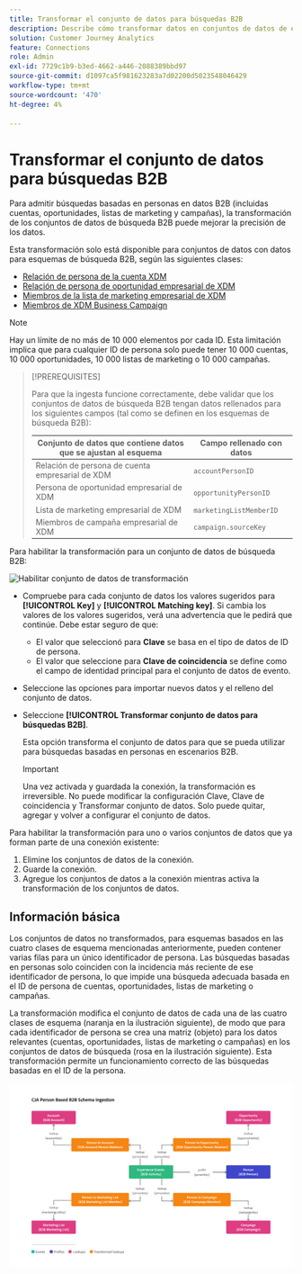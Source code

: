 ```yaml
---
title: Transformar el conjunto de datos para búsquedas B2B
description: Describe cómo transformar datos en conjuntos de datos de esquemas de búsqueda B2B específicos
solution: Customer Journey Analytics
feature: Connections
role: Admin
exl-id: 7729c1b9-b3ed-4662-a446-2088389bbd97
source-git-commit: d1097ca5f981623283a7d02200d5023548046429
workflow-type: tm+mt
source-wordcount: '470'
ht-degree: 4%

---
```


# Transformar el conjunto de datos para búsquedas B2B

Para admitir búsquedas basadas en personas en datos B2B (incluidas cuentas, oportunidades, listas de marketing y campañas), la transformación de los conjuntos de datos de búsqueda B2B puede mejorar la precisión de los datos.

Esta transformación solo está disponible para conjuntos de datos con datos para esquemas de búsqueda B2B, según las siguientes clases:

* [Relación de persona de la cuenta XDM](https://experienceleague.adobe.com/es/docs/experience-platform/xdm/classes/b2b/business-account-person-relation)
* [Relación de persona de oportunidad empresarial de XDM](https://experienceleague.adobe.com/es/docs/experience-platform/xdm/classes/b2b/business-opportunity-person-relation)
* [Miembros de la lista de marketing empresarial de XDM](https://experienceleague.adobe.com/es/docs/experience-platform/xdm/classes/b2b/business-marketing-list-members)
* [Miembros de XDM Business Campaign](https://experienceleague.adobe.com/es/docs/experience-platform/xdm/classes/b2b/business-campaign-members)

>[!NOTE]
>
>Hay un límite de no más de 10 000 elementos por cada ID. Esta limitación implica que para cualquier ID de persona solo puede tener 10 000 cuentas, 10 000 oportunidades, 10 000 listas de marketing o 10 000 campañas.

>[!PREREQUISITES]
>
>Para que la ingesta funcione correctamente, debe validar que los conjuntos de datos de búsqueda B2B tengan datos rellenados para los siguientes campos (tal como se definen en los esquemas de búsqueda B2B):
>
>| Conjunto de datos que contiene datos que se ajustan al esquema | Campo rellenado con datos |
>|---|---|
>| Relación de persona de cuenta empresarial de XDM | `accountPersonID` |
>| Persona de oportunidad empresarial de XDM | `opportunityPersonID` |
>| Lista de marketing empresarial de XDM | `marketingListMemberID` |
>| Miembros de campaña empresarial de XDM | `campaign.sourceKey` |
>

Para habilitar la transformación para un conjunto de datos de búsqueda B2B:

![Habilitar conjunto de datos de transformación](/help/connections/assets/transform.gif)

* Compruebe para cada conjunto de datos los valores sugeridos para **[!UICONTROL Key]** y **[!UICONTROL Matching key]**. Si cambia los valores de los valores sugeridos, verá una advertencia que le pedirá que continúe. Debe estar seguro de que:

   * El valor que seleccionó para **Clave** se basa en el tipo de datos de ID de persona.
   * El valor que seleccione para **Clave de coincidencia** se define como el campo de identidad principal para el conjunto de datos de evento.

* Seleccione las opciones para importar nuevos datos y el relleno del conjunto de datos.

* Seleccione **[!UICONTROL Transformar conjunto de datos para búsquedas B2B]**.

  Esta opción transforma el conjunto de datos para que se pueda utilizar para búsquedas basadas en personas en escenarios B2B.


  >[!IMPORTANT]
  >
  >Una vez activada y guardada la conexión, la transformación es irreversible. No puede modificar la configuración Clave, Clave de coincidencia y Transformar conjunto de datos. Solo puede quitar, agregar y volver a configurar el conjunto de datos.

Para habilitar la transformación para uno o varios conjuntos de datos que ya forman parte de una conexión existente:

1. Elimine los conjuntos de datos de la conexión.
1. Guarde la conexión.
1. Agregue los conjuntos de datos a la conexión mientras activa la transformación de los conjuntos de datos.

## Información básica

Los conjuntos de datos no transformados, para esquemas basados en las cuatro clases de esquema mencionadas anteriormente, pueden contener varias filas para un único identificador de persona. Las búsquedas basadas en personas solo coinciden con la incidencia más reciente de ese identificador de persona, lo que impide una búsqueda adecuada basada en el ID de persona de cuentas, oportunidades, listas de marketing o campañas.

La transformación modifica el conjunto de datos de cada una de las cuatro clases de esquema (naranja en la ilustración siguiente), de modo que para cada identificador de persona se crea una matriz (objeto) para los datos relevantes (cuentas, oportunidades, listas de marketing o campañas) en los conjuntos de datos de búsqueda (rosa en la ilustración siguiente). Esta transformación permite un funcionamiento correcto de las búsquedas basadas en el ID de la persona.

![Esquemas B2B](./assets/b2b-schemas.svg)
